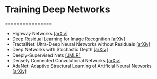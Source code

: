 # Training Deep Networks
================

- Highway Networks [[arXiv]](https://arxiv.org/abs/1505.00387)
- Deep Residual Learning for Image Recognition [[arXiv]](https://arxiv.org/abs/1512.03385)
- FractalNet: Ultra-Deep Neural Networks without Residuals [[arXiv]](https://arxiv.org/abs/1605.07648)
- Deep Networks with Stochastic Depth [[arXiv]](https://arxiv.org/abs/1603.09382)
- Deeply-Supervised Nets [[JMLR]](http://jmlr.org/proceedings/papers/v38/lee15a.pdf)
- Densely Connected Convolutional Networks [[arXiv]](https://arxiv.org/abs/1608.06993)
- AdaNet: Adaptive Structural Learning of Artificial Neural Networks [[arXiv]](https://arxiv.org/abs/1607.01097)


